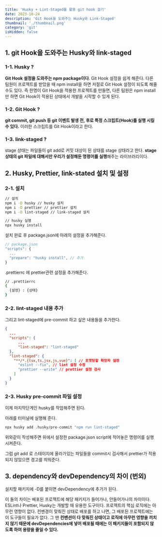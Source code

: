 ```yaml
---
title: 'Husky + Lint-Staged를 활용 git hook 걸기'
date: 2023-10-24
description: 'Git Hook을 도와주는 Husky와 Link-Staged'
thumbnail: './thumbnail.png'
category: 'git'
isHidden: false
---
```


## 1. git Hook을 도와주는 Husky와 link-staged

### 1-1. Husky ?

**Git Hook 설정을 도와주는 npm package이다**. Git Hook 설정을 쉽게 해준다. 다른 팀원이 프로젝트를 받았을 때 npm install을 하면 저절로 Git Hook 설정이 되도록 해줄 수도 있다. 즉 한명이 Git Hook을 적용한 프로젝트를 만들면, 다른 팀원은 npm install만 하면 Git Hook이 적용된 상태에서 개발을 시작할 수 있게 된다.

### 1-2. Git Hook ?

**git commit, git push 등 git 이벤트 발생 전, 후로 특정 스크립트(Hook)를 실행 시킬 수 있다.** 이러한 스크립트를 Git Hook이라고 한다.

### 1-3. link-staged ?

stage 상태는 파일들이 git add로 커밋 대상이 된 상태를 stage 상태라고 한다. **stage상태의 git 파일에 대해서만 우리가 설정해둔 명령어를 실행**해주는 라이브러리이다.

## 2. Husky, Prettier, link-stated 설치 및 설정

### 2-1. 설치

```bash
// 설치
npm i -D husky // husky 설치
npm i -D prettier // prettier 설치
npm i -D lint-staged // link-staged 설치

// husky 실행
npx husky install
```

설치 완료 후 package.json에 아래의 설정을 추가해준다.

```jsx
// package.json
"scripts": {
  ...
  "prepare": "husky install", // 추가
}
```

.prettierrc 에 prettier관련 설정을 추가해준다.

```bash
// .prettierrc
{
  {설정} : {상태}
}
```

### 2-2. lint-staged 내용 추가

그리고 lint-staged에 pre-commit 하고 싶은 내용들을 추가한다.

```json
{
  ...
  "scripts": {
	  ...
	  "lint-staged": "lint-staged"
  },
  "lint-staged": {
    "**/*.{tsx,ts,jsx,js,vue}": [ // 포맷팅할 확장자 설정
      "eslint --fix", // lint 설정 수정
      "prettier --write" // prettier 설정 검사
    ]
  }
}
```

### 2-3. Husky pre-commit 파일 설정

이제 마지막단계인 husky를 작업해주면 된다.

아래를 터미널에 실행해 준다.

```bash
npx husky add .husky/pre-commit "npm run lint-staged"
```

위와같이 작성해주면 위에서 설정한 package.json script에 적어놓은 명령어를 실행시켜준다.

그럼 git add 로 스테이지에 올라가있는 파일들을 commit시 검사해서 prettier가 적용되지 않았으면 경고를 띄워준다.

## 3. dependency와 devDependency의 차이 (번외)

설치할 패키지에 -D를 붙이면 devDependency에 추가가 된다.

이 둘의 차이는 배포된 프로젝트에 해당 패키지가 들어가나, 안들어가나의 차이이다. ESLint나 Prettier, Husky는 개발할 때 유용한 도구이다. 프로젝트의 핵심 로직에는 아무런 영향이 없다. 컨벤경이 맞춰진 상태로 배포를 하고 나면, 그 배포된 프로젝트에는 이 도구들이 필요가 없다. 그 땐 **컨벤션이 다 맞춰진 상태이고 로직에 아무런 영향을 끼치지 않기 때문에 devDependencies에 넣어 배포될 때에는 이 패키지들이 포함되지 않도록 하여 용량을 줄일 수 있다.**
